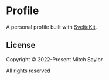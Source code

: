 # Profile

A personal profile built with [SvelteKit](https://kit.svelte.dev/).

## License

Copyright &copy; 2022-Present Mitch Saylor

All rights reserved
